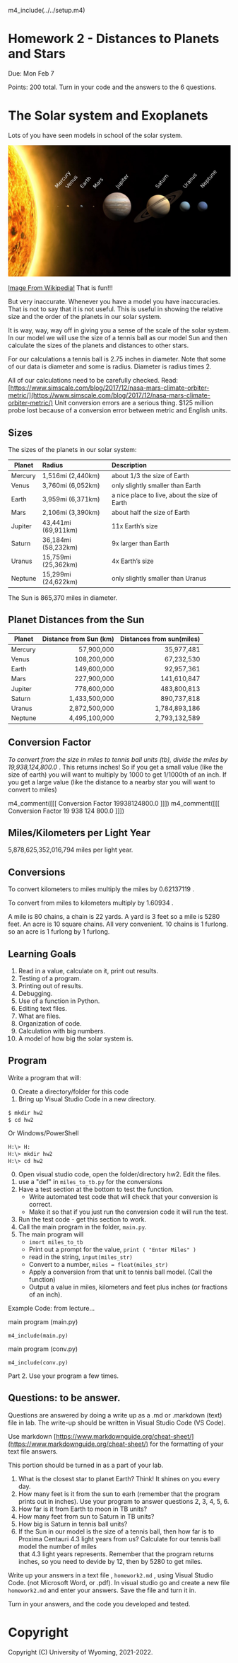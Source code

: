 
m4_include(../../setup.m4)

# Homework 2 - Distances to Planets and Stars

Due: Mon Feb 7

Points: 200 total. 
Turn in your code and the answers to the 6 questions.

# The Solar system and Exoplanets

Lots of you have seen models in school of the solar system.

![Planets2013.svg.png](./Planets2013.svg.png)

[Image From Wikipedia!](https://creativecommons.org/licenses/by-sa/3.0/deed.en)  That is fun!!!

<div class="pagebreak"></div>

But very inaccurate.  Whenever you have a model you have 
inaccuracies.  That is not to say that it is not useful.
This is useful in showing the relative size and the order
of the planets in our solar system.

It is way, way, way off in giving you a sense of the scale of
the solar system.  In our model we will use the size
of a tennis ball as our model Sun and then calculate
the sizes of the planets and distances to other
stars.

For our calculations a tennis ball is 2.75 inches in diameter.
Note that some of our data is diameter and some is radius.
Diameter is radius times 2.

All of our calculations need to be carefully checked.  Read:
[https://www.simscale.com/blog/2017/12/nasa-mars-climate-orbiter-metric/](https://www.simscale.com/blog/2017/12/nasa-mars-climate-orbiter-metric/)
Unit conversion errors are a serious thing.  $125 million probe lost because of a conversion error between metric and English units.

## Sizes

The sizes of the planets in our solar system:

| Planet  | Radius                 | Description                                    |
|---------|:-----------------------|:-----------------------------------------------|
| Mercury | 1,516mi (2,440km)      | about 1/3 the size of Earth                    |
| Venus   | 3,760mi (6,052km)      | only slightly smaller than Earth               |
| Earth   | 3,959mi (6,371km)      | a nice place to live, about the size of Earth  |
| Mars    | 2,106mi (3,390km)      | about half the size of Earth                   |
| Jupiter | 43,441mi (69,911km)    | 11x Earth’s size                               |
| Saturn  | 36,184mi (58,232km)    | 9x larger than Earth                           |
| Uranus  | 15,759mi (25,362km)    | 4x Earth’s size                                |
| Neptune | 15,299mi (24,622km)    | only slightly smaller than Uranus              |

The Sun is 865,370 miles in diameter.

## Planet Distances from the Sun


| Planet   |    Distance from Sun (km)      | Distances from sun(miles) |
|----------|-------------------------------:|--------------------------:|
| Mercury  |    57,900,000                  |    35,977,481             |
| Venus    |    108,200,000                 |    67,232,530             |
| Earth    |    149,600,000                 |    92,957,361             |
| Mars     |    227,900,000                 |   141,610,847             |
| Jupiter  |    778,600,000                 |   483,800,813             |
| Saturn   |    1,433,500,000               |   890,737,818             |
| Uranus   |    2,872,500,000               | 1,784,893,186             |
| Neptune  |    4,495,100,000               | 2,793,132,589             |

## Conversion Factor

_To convert from the size in miles to tennis ball units (tb), divide the
miles by 
19,938,124,800.0_
.  This returns inches!  So if you get a
small value (like the size of earth) you will want to multiply by 1000
to get 1/1000th of an inch.  If you get a large value (like the distance
to a nearby star you will want to convert to miles)

m4_comment([[[ Conversion Factor  19938124800.0 ]]])
m4_comment([[[ Conversion Factor  19 938 124 800.0 ]]])

## Miles/Kilometers per Light Year

5,878,625,352,016,794 miles per light year.

## Conversions

To convert kilometers to miles multiply the miles by 0.62137119 .

To convert from miles to kilometers multiply by 1.60934 .

A mile is 80 chains, a chain is 22 yards.   A yard is 3 feet so a mile is 5280 feet.
An acre is 10 square chains.  All very convenient.  10 chains is 1 furlong.
so an acre is 1 furlong by 1 furlong.

## Learning Goals

1. Read in a value, calculate on it, print out results.
2. Testing of a program.
3. Printing out of results.
4. Debugging.
5. Use of a function in Python.
6. Editing text files.
7. What are files.
9. Organization of code.
10. Calculation with big numbers.
12. A model of how big the solar system is.

## Program

Write a program that will:

0. Create a directory/folder for this code
0. Bring up Visual Studio Code in a new directory.
```
$ mkdir hw2
$ cd hw2
```
Or Windows/PowerShell
```
H:\> H:
H:\> mkdir hw2
H:\> cd hw2
```
0. Open visual studio code, open the folder/directory hw2.  Edit the files.
1. use a "def" in `miles_to_tb.py` for the conversions
2. Have a test section at the bottom to test the function.
	- Write automated test code that will check that your conversion is correct.
	- Make it so that if you just run the conversion code it will run the test.
3. Run the test code - get this section to work.
4. Call the main program in the folder, `main.py`.
5. The main program will
	- `imort miles_to_tb`
	- Print out a prompt for the value, `print ( "Enter Miles" )`
	- read in the string, `input(miles_str)`
	- Convert to a number, `miles = float(miles_str)`
	- Apply a conversion from that unit to tennis ball model. (Call the function)
	- Output a value in miles, kilometers and feet plus inches (or fractions of an inch).

<div class="pagebreak"></div>

Example Code: from lecture...

main program (main.py)
```
m4_include(main.py)
```

main program (conv.py)
```
m4_include(conv.py)
```

Part 2. Use your program a few times.

## Questions: to be answer.

Questions are answered by doing a write up as a .md or .markdown (text) file in lab.
The write-up should be written in Visual Studio Code (VS Code).

Use markdown [https://www.markdownguide.org/cheat-sheet/](https://www.markdownguide.org/cheat-sheet/) for the formatting of your
text file answers.

This portion should be turned in as a part of your lab.

1. What is the closest star to planet Earth?  Think! It shines on you every day.
2. How many feet is it from the sun to earh (remember that the program prints out in inches).
Use your program to answer questions 2, 3, 4, 5, 6.
3. How far is it from Earth to moon in TB units?
4. How many feet from sun to Saturn in TB units?
5. How big is Saturn in tennis ball units?
6. If the Sun in our model is the size of a tennis ball, then
	how far is to Proxima Centauri 4.3 light years from us?
	Calculate for our tennis ball model  the number of miles	
	that 4.3 light years represents.  Remember that the program
	returns inches, so you need to devide by 12, then by 5280
	to get miles.

Write up your answers in a text file , `homework2.md` , using Visual Studio Code. (not Microsoft Word, or .pdf).
In visual studio go and create a new file `homework2.md` and enter your answers.  Save the file and turn it in.

Turn in your answers, and the code you developed and tested.


















# Copyright

Copyright (C) University of Wyoming, 2021-2022.
